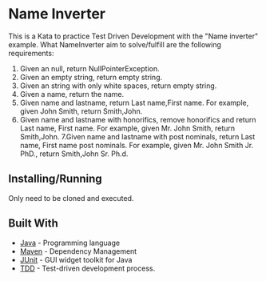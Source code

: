 # Name Inverter
This is a Kata to practice Test Driven Development with the "Name inverter" example.
 What NameInverter aim to solve/fulfill are the following requirements:
   1. Given an null, return NullPointerException.
   2. Given an empty string, return empty string.
   3. Given an string with only white spaces, return empty string.
   4. Given a name, return the name.
   5. Given name and lastname, return Last name,First name. For example, given John Smith, return Smith,John.
   6. Given name and lastname with honorifics, remove honorifics and return Last name, First name. For example, given Mr. John Smith,
      return Smith,John.
   7.Given name and lastname with post nominals, return Last name, First name post nominals. For example, given Mr. John Smith Jr. PhD.,
      return Smith,John Sr. Ph.d.
      
## Installing/Running

Only need to be cloned and executed.

## Built With

* [Java](https://www.java.com/es/) - Programming language
* [Maven](https://maven.apache.org/) - Dependency Management
* [JUnit](https://junit.org/junit5/) - GUI widget toolkit for Java 
* [TDD](https://en.wikipedia.org/wiki/Test-driven_development) - Test-driven development process.
